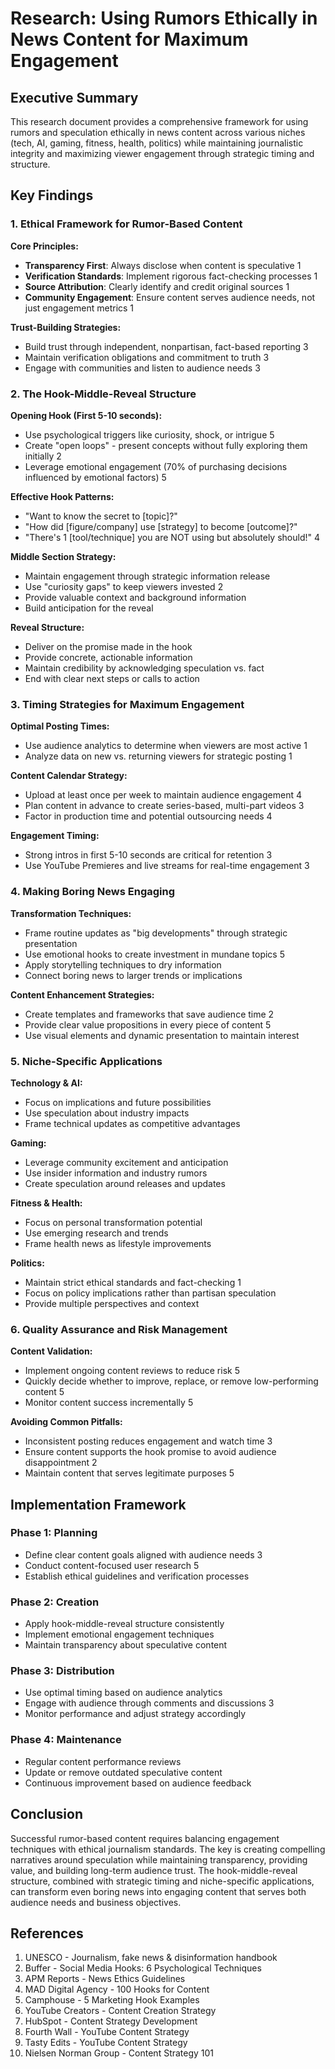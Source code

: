 # Research: Using Rumors Ethically in News Content for Maximum Engagement

## Executive Summary

This research document provides a comprehensive framework for using rumors and speculation ethically in news content across various niches (tech, AI, gaming, fitness, health, politics) while maintaining journalistic integrity and maximizing viewer engagement through strategic timing and structure.

## Key Findings

### 1. Ethical Framework for Rumor-Based Content

**Core Principles:**
- **Transparency First**: Always disclose when content is speculative <mcreference link="https://unesdoc.unesco.org/ark:/48223/pf0000265552" index="1">1</mcreference>
- **Verification Standards**: Implement rigorous fact-checking processes <mcreference link="https://unesdoc.unesco.org/ark:/48223/pf0000265552" index="1">1</mcreference>
- **Source Attribution**: Clearly identify and credit original sources <mcreference link="https://unesdoc.unesco.org/ark:/48223/pf0000265552" index="1">1</mcreference>
- **Community Engagement**: Ensure content serves audience needs, not just engagement metrics <mcreference link="https://unesdoc.unesco.org/ark:/48223/pf0000265552" index="1">1</mcreference>

**Trust-Building Strategies:**
- Build trust through independent, nonpartisan, fact-based reporting <mcreference link="https://www.apmreports.org/news-ethics-guidelines" index="3">3</mcreference>
- Maintain verification obligations and commitment to truth <mcreference link="https://www.apmreports.org/news-ethics-guidelines" index="3">3</mcreference>
- Engage with communities and listen to audience needs <mcreference link="https://www.apmreports.org/news-ethics-guidelines" index="3">3</mcreference>

### 2. The Hook-Middle-Reveal Structure

**Opening Hook (First 5-10 seconds):**
- Use psychological triggers like curiosity, shock, or intrigue <mcreference link="https://camphouse.io/blog/marketing-hook-examples" index="5">5</mcreference>
- Create "open loops" - present concepts without fully exploring them initially <mcreference link="https://buffer.com/resources/social-media-hooks/" index="2">2</mcreference>
- Leverage emotional engagement (70% of purchasing decisions influenced by emotional factors) <mcreference link="https://camphouse.io/blog/marketing-hook-examples" index="5">5</mcreference>

**Effective Hook Patterns:**
- "Want to know the secret to [topic]?"
- "How did [figure/company] use [strategy] to become [outcome]?"
- "There's 1 [tool/technique] you are NOT using but absolutely should!" <mcreference link="https://www.madsocialagency.com/blog/100-hooks-for-content" index="4">4</mcreference>

**Middle Section Strategy:**
- Maintain engagement through strategic information release
- Use "curiosity gaps" to keep viewers invested <mcreference link="https://buffer.com/resources/social-media-hooks/" index="2">2</mcreference>
- Provide valuable context and background information
- Build anticipation for the reveal

**Reveal Structure:**
- Deliver on the promise made in the hook
- Provide concrete, actionable information
- Maintain credibility by acknowledging speculation vs. fact
- End with clear next steps or calls to action

### 3. Timing Strategies for Maximum Engagement

**Optimal Posting Times:**
- Use audience analytics to determine when viewers are most active <mcreference link="https://www.youtube.com/intl/en_us/creators/how-things-work/content-creation-strategy/" index="1">1</mcreference>
- Analyze data on new vs. returning viewers for strategic posting <mcreference link="https://www.youtube.com/intl/en_us/creators/how-things-work/content-creation-strategy/" index="1">1</mcreference>

**Content Calendar Strategy:**
- Upload at least once per week to maintain audience engagement <mcreference link="https://www.tastyedits.com/how-to-build-a-killer-youtube-content-strategy-for-your-channel/" index="4">4</mcreference>
- Plan content in advance to create series-based, multi-part videos <mcreference link="https://fourthwall.com/blog/smash-your-youtube-content-strategy-in-6-steps" index="3">3</mcreference>
- Factor in production time and potential outsourcing needs <mcreference link="https://www.tastyedits.com/how-to-build-a-killer-youtube-content-strategy-for-your-channel/" index="4">4</mcreference>

**Engagement Timing:**
- Strong intros in first 5-10 seconds are critical for retention <mcreference link="https://fourthwall.com/blog/smash-your-youtube-content-strategy-in-6-steps" index="3">3</mcreference>
- Use YouTube Premieres and live streams for real-time engagement <mcreference link="https://fourthwall.com/blog/smash-your-youtube-content-strategy-in-6-steps" index="3">3</mcreference>

### 4. Making Boring News Engaging

**Transformation Techniques:**
- Frame routine updates as "big developments" through strategic presentation
- Use emotional hooks to create investment in mundane topics <mcreference link="https://camphouse.io/blog/marketing-hook-examples" index="5">5</mcreference>
- Apply storytelling techniques to dry information
- Connect boring news to larger trends or implications

**Content Enhancement Strategies:**
- Create templates and frameworks that save audience time <mcreference link="https://blog.hubspot.com/marketing/content-marketing-plan" index="2">2</mcreference>
- Provide clear value propositions in every piece of content <mcreference link="https://camphouse.io/blog/marketing-hook-examples" index="5">5</mcreference>
- Use visual elements and dynamic presentation to maintain interest

### 5. Niche-Specific Applications

**Technology & AI:**
- Focus on implications and future possibilities
- Use speculation about industry impacts
- Frame technical updates as competitive advantages

**Gaming:**
- Leverage community excitement and anticipation
- Use insider information and industry rumors
- Create speculation around releases and updates

**Fitness & Health:**
- Focus on personal transformation potential
- Use emerging research and trends
- Frame health news as lifestyle improvements

**Politics:**
- Maintain strict ethical standards and fact-checking <mcreference link="https://unesdoc.unesco.org/ark:/48223/pf0000265552" index="1">1</mcreference>
- Focus on policy implications rather than partisan speculation
- Provide multiple perspectives and context

### 6. Quality Assurance and Risk Management

**Content Validation:**
- Implement ongoing content reviews to reduce risk <mcreference link="https://www.nngroup.com/articles/content-strategy/" index="5">5</mcreference>
- Quickly decide whether to improve, replace, or remove low-performing content <mcreference link="https://www.nngroup.com/articles/content-strategy/" index="5">5</mcreference>
- Monitor content success incrementally <mcreference link="https://www.nngroup.com/articles/content-strategy/" index="5">5</mcreference>

**Avoiding Common Pitfalls:**
- Inconsistent posting reduces engagement and watch time <mcreference link="https://fourthwall.com/blog/smash-your-youtube-content-strategy-in-6-steps" index="3">3</mcreference>
- Ensure content supports the hook promise to avoid audience disappointment <mcreference link="https://buffer.com/resources/social-media-hooks/" index="2">2</mcreference>
- Maintain content that serves legitimate purposes <mcreference link="https://www.nngroup.com/articles/content-strategy/" index="5">5</mcreference>

## Implementation Framework

### Phase 1: Planning
- Define clear content goals aligned with audience needs <mcreference link="https://fourthwall.com/blog/smash-your-youtube-content-strategy-in-6-steps" index="3">3</mcreference>
- Conduct content-focused user research <mcreference link="https://www.nngroup.com/articles/content-strategy/" index="5">5</mcreference>
- Establish ethical guidelines and verification processes

### Phase 2: Creation
- Apply hook-middle-reveal structure consistently
- Implement emotional engagement techniques
- Maintain transparency about speculative content

### Phase 3: Distribution
- Use optimal timing based on audience analytics
- Engage with audience through comments and discussions <mcreference link="https://fourthwall.com/blog/smash-your-youtube-content-strategy-in-6-steps" index="3">3</mcreference>
- Monitor performance and adjust strategy accordingly

### Phase 4: Maintenance
- Regular content performance reviews
- Update or remove outdated speculative content
- Continuous improvement based on audience feedback

## Conclusion

Successful rumor-based content requires balancing engagement techniques with ethical journalism standards. The key is creating compelling narratives around speculation while maintaining transparency, providing value, and building long-term audience trust. The hook-middle-reveal structure, combined with strategic timing and niche-specific applications, can transform even boring news into engaging content that serves both audience needs and business objectives.

## References

1. UNESCO - Journalism, fake news & disinformation handbook
2. Buffer - Social Media Hooks: 6 Psychological Techniques
3. APM Reports - News Ethics Guidelines
4. MAD Digital Agency - 100 Hooks for Content
5. Camphouse - 5 Marketing Hook Examples
6. YouTube Creators - Content Creation Strategy
7. HubSpot - Content Strategy Development
8. Fourth Wall - YouTube Content Strategy
9. Tasty Edits - YouTube Content Strategy
10. Nielsen Norman Group - Content Strategy 101